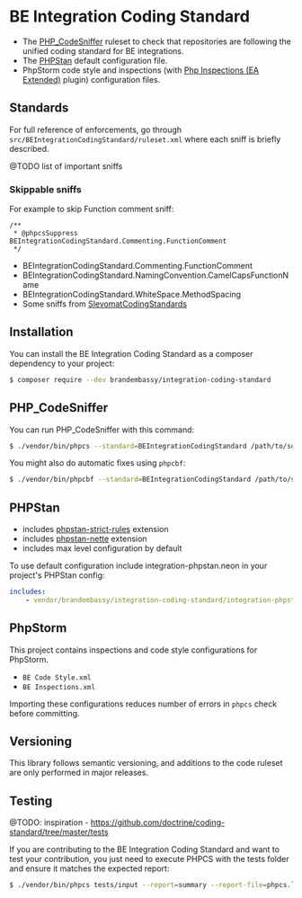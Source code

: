 # BE Integration Coding Standard
- The [PHP_CodeSniffer](https://github.com/squizlabs/PHP_CodeSniffer) ruleset to check that
repositories are following the unified coding standard for BE integrations.
- The [PHPStan](https://github.com/phpstan/phpstan) default configuration file.
- PhpStorm code style and inspections (with [Php Inspections (EA Extended)](https://plugins.jetbrains.com/plugin/7622-php-inspections-ea-extended-) plugin) configuration files.

Standards
---------
For full reference of enforcements, go through `src/BEIntegrationCodingStandard/ruleset.xml` where each sniff is briefly described.

@TODO list of important sniffs

### Skippable sniffs
For example to skip Function comment sniff:
```
/**
 * @phpcsSuppress BEIntegrationCodingStandard.Commenting.FunctionComment
 */
```

- BEIntegrationCodingStandard.Commenting.FunctionComment
- BEIntegrationCodingStandard.NamingConvention.CamelCapsFunctionName
- BEIntegrationCodingStandard.WhiteSpace.MethodSpacing
- Some sniffs from [SlevomatCodingStandards](https://github.com/slevomat/coding-standard)

Installation
------------
You can install the BE Integration Coding Standard as a composer dependency to your project:

```bash
$ composer require --dev brandembassy/integration-coding-standard
```

PHP_CodeSniffer
---------------
You can run PHP_CodeSniffer with this command:

```bash
$ ./vendor/bin/phpcs --standard=BEIntegrationCodingStandard /path/to/some/file/to/sniff.php
```

You might also do automatic fixes using `phpcbf`:

```bash
$ ./vendor/bin/phpcbf --standard=BEIntegrationCodingStandard /path/to/some/file/to/sniff.php
```

PHPStan
-------
- includes [phpstan-strict-rules](https://github.com/phpstan/phpstan-strict-rules) extension
- includes [phpstan-nette](https://github.com/phpstan/phpstan-nette) extension
- includes max level configuration by default

To use default configuration include integration-phpstan.neon in your project's PHPStan config:

``` yaml
includes:
    - vendor/brandembassy/integration-coding-standard/integration-phpstan.neon
```

PhpStorm
--------
This project contains inspections and code style configurations for PhpStorm.
- `BE Code Style.xml`
- `BE Inspections.xml`

Importing these configurations reduces number of errors in `phpcs` check before committing.

Versioning
----------
This library follows semantic versioning, and additions to the code ruleset
are only performed in major releases.

Testing
-------
@TODO: inspiration - https://github.com/doctrine/coding-standard/tree/master/tests

If you are contributing to the BE Integration Coding Standard and want to test your contribution, you just
need to execute PHPCS with the tests folder and ensure it matches the expected report:

```bash
$ ./vendor/bin/phpcs tests/input --report=summary --report-file=phpcs.log; diff tests/expected_report.txt phpcs.log
```
